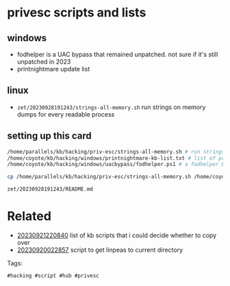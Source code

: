 # privesc scripts and lists

## windows
- fodhelper is a UAC bypass that remained unpatched. not sure if it's still unpatched in 2023
- printnightmare update list

## linux
- `zet/20230928191243/strings-all-memory.sh` run strings on memory dumps for every readable process

## setting up this card
```bash
/home/parallels/kb/hacking/priv-esc/strings-all-memory.sh # run strings on memory dumps for every readable process
/home/coyote/kb/hacking/windows/printnightmare-kb-list.txt # list of printnightmare KB patches
/home/coyote/kb/hacking/windows/uacbypass/fodhelper.ps1 # a fodhelper bypass that should go in zk hacking notes

cp /home/parallels/kb/hacking/priv-esc/strings-all-memory.sh /home/coyote/kb/hacking/windows/printnightmare-kb-list.txt /home/coyote/kb/hacking/windows/uacbypass/fodhelper.ps1 .
```

` zet/20230928191243/README.md `

# Related

- [20230921220840](/zet/20230921220840/README.md) list of kb scripts that i could decide whether to copy over
- [20230920022857](/zet/20230920022857/README.md) script to get linpeas to current directory

Tags:

    #hacking #script #hub #privesc
